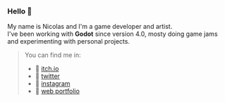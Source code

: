 ### Hello 🦦

My name is Nicolas and I'm a game developer and artist.  
I've been working with **Godot** since version 4.0, mosty doing game jams and experimenting with personal projects.

> You can find me in:
> - 🐰 [itch.io](https://sauttize.itch.io)
> - 🐤 [twitter](https://twitter.com/sauttize)
> - 🦚 [instagram](https://www.instagram.com/sauttze/)
> - 🦀 [web portfolio](https://sauttize.github.io/)

<!--
**sauttize/sauttize** is a ✨ _special_ ✨ repository because its `README.md` (this file) appears on your GitHub profile.

Here are some ideas to get you started:

- 🔭 I’m currently working on ...
- 🌱 I’m currently learning ...
- 👯 I’m looking to collaborate on ...
- 🤔 I’m looking for help with ...
- 💬 Ask me about ...
- 📫 How to reach me: ...
- 😄 Pronouns: ...
- ⚡ Fun fact: ...
-->
